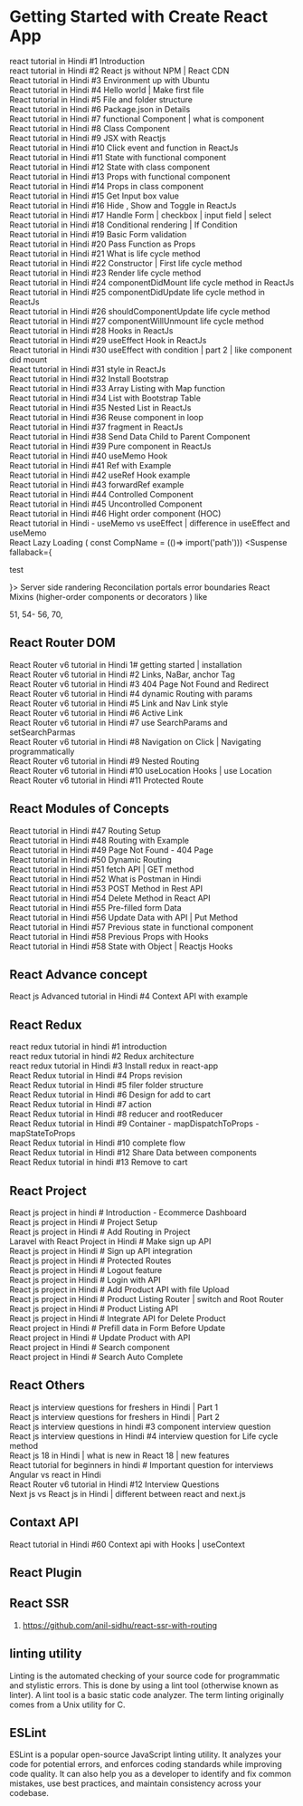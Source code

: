 # Getting Started with Create React App  
  
react tutorial in Hindi #1 Introduction  
react tutorial in Hindi #2 React js without NPM | React CDN  
React tutorial in Hindi #3 Environment up with Ubuntu  
React tutorial in Hindi #4 Hello world | Make first file  
React tutorial in Hindi #5 File and folder structure  
React tutorial in Hindi #6 Package.json in Details  
React tutorial in Hindi #7 functional Component | what is component  
React tutorial in Hindi #8 Class Component  
React tutorial in Hindi #9 JSX with Reactjs  
React tutorial in Hindi #10 Click event and function in ReactJs  
React tutorial in Hindi #11 State with functional component  
React tutorial in Hindi #12 State with class component  
React tutorial in Hindi #13 Props with functional component  
React tutorial in Hindi #14 Props in class component  
React tutorial in Hindi #15 Get Input box value  
React tutorial in Hindi #16 Hide , Show and Toggle in ReactJs  
React tutorial in Hindi #17 Handle Form | checkbox | input field | select  
React tutorial in Hindi #18 Conditional rendering | If Condition  
React tutorial in Hindi #19 Basic Form validation  
React tutorial in Hindi #20 Pass Function as Props  
React tutorial in Hindi #21 What is life cycle method  
React tutorial in Hindi #22 Constructor | First life cycle method  
React tutorial in Hindi #23 Render life cycle method  
React tutorial in Hindi #24 componentDidMount life cycle method in ReactJs  
React tutorial in Hindi #25 componentDidUpdate life cycle method in ReactJs  
React tutorial in Hindi #26 shouldComponentUpdate life cycle method  
React tutorial in Hindi #27 componentWillUnmount life cycle method  
React tutorial in Hindi #28 Hooks in ReactJs  
React tutorial in Hindi #29 useEffect Hook in ReactJs  
React tutorial in Hindi #30 useEffect with condition | part 2 | like component did mount  
React tutorial in Hindi #31 style in ReactJs  
React tutorial in Hindi #32 Install Bootstrap  
React tutorial in Hindi #33 Array Listing with Map function  
React tutorial in Hindi #34 List with Bootstrap Table  
React tutorial in Hindi #35 Nested List in ReactJs  
React tutorial in Hindi #36 Reuse component in loop  
React tutorial in Hindi #37 fragment in ReactJs  
React tutorial in Hindi #38 Send Data Child to Parent Component  
React tutorial in Hindi #39 Pure component in ReactJs  
React tutorial in Hindi #40 useMemo Hook  
React tutorial in Hindi #41 Ref with Example  
React tutorial in Hindi #42 useRef Hook example  
React tutorial in Hindi #43 forwardRef example  
React tutorial in Hindi #44 Controlled Component  
React tutorial in Hindi #45 Uncontrolled Component  
React tutorial in Hindi #46 Hight order component (HOC)  
React tutorial in Hindi - useMemo vs useEffect | difference in useEffect and useMemo  
React Lazy Loading  ( const CompName = (()=> import('path'))) <Suspense fallaback={<p>test</p>}> <CompName /></Suspense>
Server side randering
Reconcilation
portals 
error boundaries
React Mixins (higher-order components or decorators ) like

51, 54- 56, 70, 
  
## React Router DOM  
  
React Router v6 tutorial in Hindi 1# getting started | installation  
React Router v6 tutorial in Hindi #2 Links, NaBar, anchor Tag  
React Router v6 tutorial in Hindi #3 404 Page Not Found and Redirect  
React Router v6 tutorial in Hindi #4 dynamic Routing with params  
React Router v6 tutorial in Hindi #5 Link and Nav Link style  
React Router v6 tutorial in Hindi #6 Active Link  
React Router v6 tutorial in Hindi #7 use SearchParams and setSearchParmas  
React Router v6 tutorial in Hindi #8 Navigation on Click | Navigating programmatically  
React Router v6 tutorial in Hindi #9 Nested Routing  
React Router v6 tutorial in Hindi #10 useLocation Hooks | use Location  
React Router v6 tutorial in Hindi #11 Protected Route  
  
## React Modules of Concepts  
  
React tutorial in Hindi #47 Routing Setup  
React tutorial in Hindi #48 Routing with Example  
React tutorial in Hindi #49 Page Not Found - 404 Page  
React tutorial in Hindi #50 Dynamic Routing  
React tutorial in Hindi #51 fetch API | GET method  
React tutorial in Hindi #52 What is Postman in Hindi  
React tutorial in Hindi #53 POST Method in Rest API  
React tutorial in Hindi #54 Delete Method in React API  
React tutorial in Hindi #55 Pre-filled form Data  
React tutorial in Hindi #56 Update Data with API | Put Method  
React tutorial in Hindi #57 Previous state in functional component  
React tutorial in Hindi #58 Previous Props with Hooks  
React tutorial in Hindi #58 State with Object | Reactjs Hooks  
  
## React Advance concept  
  
React js Advanced tutorial in Hindi #4 Context API with example  
  
## React Redux  
  
react redux tutorial in hindi #1 introduction  
react redux tutorial in hindi #2 Redux architecture  
react redux tutorial in Hindi #3 Install redux in react-app  
React Redux tutorial in Hindi #4 Props revision  
React Redux tutorial in Hindi #5 filer folder structure  
React Redux tutorial in Hindi #6 Design for add to cart  
React Redux tutorial in Hindi #7 action  
React Redux tutorial in Hindi #8 reducer and rootReducer  
React Redux tutorial in Hindi #9 Container - mapDispatchToProps - mapStateToProps  
React Redux tutorial in Hindi #10 complete flow  
React Redux tutorial in Hindi #12 Share Data between components  
React Redux tutorial in hindi #13 Remove to cart  
  
  
## React Project  
  
React js project in hindi # Introduction - Ecommerce Dashboard  
React js project in Hindi # Project Setup  
React js project in Hindi # Add Routing in Project  
Laravel with React Project in Hindi # Make sign up API  
React js project in Hindi # Sign up API integration  
React js project in Hindi # Protected Routes  
React js project in Hindi # Logout feature  
React js project in Hindi # Login with API  
React js project in Hindi # Add Product API with file Upload  
React js project in Hindi # Product Listing Router | switch and Root Router  
React js project in Hindi # Product Listing API  
React js project in Hindi # Integrate API for Delete Product  
React project in Hindi # Prefill data in Form Before Update  
React project in Hindi # Update Product with API  
React project in Hindi # Search component  
React project in Hindi # Search Auto Complete  
  
## React Others  
  
React js interview questions for freshers in Hindi | Part 1  
React js interview questions for freshers in Hindi | Part 2  
React js interview questions in hindi #3 component interview question  
React js interview questions in Hindi #4 interview question for Life cycle method  
React js 18 in Hindi | what is new in React 18 | new features  
React tutorial for beginners in hindi # Important question for interviews  
Angular vs react in Hindi  
React Router v6 tutorial in Hindi #12 Interview Questions  
Next js vs React js in Hindi | different between react and next.js  
  
## Contaxt API  
  
React tutorial in Hindi #60 Context api with Hooks | useContext  
  
## React Plugin  
  
## React SSR
1. https://github.com/anil-sidhu/react-ssr-with-routing

## linting utility
Linting is the automated checking of your source code for programmatic and stylistic errors. This is done by using a lint tool (otherwise known as linter). A lint tool is a basic static code analyzer. The term linting originally comes from a Unix utility for C.

## ESLint
ESLint is a popular open-source JavaScript linting utility. It analyzes your code for potential errors, and enforces coding standards while improving code quality. It can also help you as a developer to identify and fix common mistakes, use best practices, and maintain consistency across your codebase.